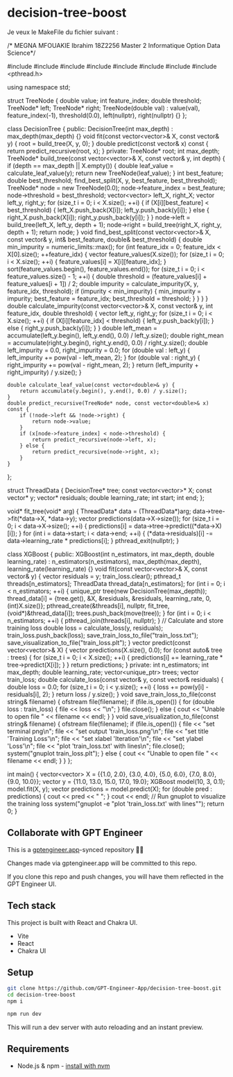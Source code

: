 # decision-tree-boost

Je veux le MakeFile du fichier suivant : 

/* MEGNA MFOUAKIE Ibrahim 18Z2256 Master 2 Informatique Option Data Science*/

#include <iostream>
#include <vector>
#include <cmath>
#include <algorithm>
#include <numeric>
#include <memory>
#include <fstream>
#include <pthread.h>

using namespace std;

struct TreeNode {
    double value;
    int feature_index;
    double threshold;
    TreeNode* left;
    TreeNode* right;
    TreeNode(double val) : value(val), feature_index(-1), threshold(0.0), left(nullptr), right(nullptr) {}
};

class DecisionTree {
public:
    DecisionTree(int max_depth) : max_depth(max_depth) {}
    void fit(const vector<vector<double>>& X, const vector<double>& y) {
        root = build_tree(X, y, 0);
    }
    double predict(const vector<double>& x) const {
        return predict_recursive(root, x);
    }
private:
    TreeNode* root;
    int max_depth;
    TreeNode* build_tree(const vector<vector<double>>& X, const vector<double>& y, int depth) {
        if (depth == max_depth || X.empty()) {
            double leaf_value = calculate_leaf_value(y);
            return new TreeNode(leaf_value);
        }
        int best_feature;
        double best_threshold;
        find_best_split(X, y, best_feature, best_threshold);
        TreeNode* node = new TreeNode(0.0);
        node->feature_index = best_feature;
        node->threshold = best_threshold;
        vector<vector<double>> left_X, right_X;
        vector<double> left_y, right_y;
        for (size_t i = 0; i < X.size(); ++i) {
            if (X[i][best_feature] < best_threshold) {
                left_X.push_back(X[i]);
                left_y.push_back(y[i]);
            } else {
                right_X.push_back(X[i]);
                right_y.push_back(y[i]);
            }
        }
        node->left = build_tree(left_X, left_y, depth + 1);
        node->right = build_tree(right_X, right_y, depth + 1);
        return node;
    }
    void find_best_split(const vector<vector<double>>& X, const vector<double>& y, int& best_feature, double& best_threshold) {
        double min_impurity = numeric_limits<double>::max();
        for (int feature_idx = 0; feature_idx < X[0].size(); ++feature_idx) {
            vector<double> feature_values(X.size());
            for (size_t i = 0; i < X.size(); ++i) {
                feature_values[i] = X[i][feature_idx];
            }
            sort(feature_values.begin(), feature_values.end());
            for (size_t i = 0; i < feature_values.size() - 1; ++i) {
                double threshold = (feature_values[i] + feature_values[i + 1]) / 2;
                double impurity = calculate_impurity(X, y, feature_idx, threshold);
                if (impurity < min_impurity) {
                    min_impurity = impurity;
                    best_feature = feature_idx;
                    best_threshold = threshold;
                }
            }
        }
    }
    double calculate_impurity(const vector<vector<double>>& X, const vector<double>& y, int feature_idx, double threshold) {
        vector<double> left_y, right_y;
        for (size_t i = 0; i < X.size(); ++i) {
            if (X[i][feature_idx] < threshold) {
                left_y.push_back(y[i]);
            } else {
                right_y.push_back(y[i]);
            }
        }
        double left_mean = accumulate(left_y.begin(), left_y.end(), 0.0) / left_y.size();
        double right_mean = accumulate(right_y.begin(), right_y.end(), 0.0) / right_y.size();
        double left_impurity = 0.0, right_impurity = 0.0;
        for (double val : left_y) {
            left_impurity += pow(val - left_mean, 2);
        }
        for (double val : right_y) {
            right_impurity += pow(val - right_mean, 2);
        }
        return (left_impurity + right_impurity) / y.size();
    }

    double calculate_leaf_value(const vector<double>& y) {
        return accumulate(y.begin(), y.end(), 0.0) / y.size();
    }
    double predict_recursive(TreeNode* node, const vector<double>& x) const {
        if (!node->left && !node->right) {
            return node->value;
        }
        if (x[node->feature_index] < node->threshold) {
            return predict_recursive(node->left, x);
        } else {
            return predict_recursive(node->right, x);
        }
    }
};

struct ThreadData {
    DecisionTree* tree;
    const vector<vector<double>>* X;
    const vector<double>* y;
    vector<double>* residuals;
    double learning_rate;
    int start;
    int end;
};

void* fit_tree(void* arg) {
    ThreadData* data = (ThreadData*)arg;
    data->tree->fit(*data->X, *data->y);
    vector<double> predictions(data->X->size());
    for (size_t i = 0; i < data->X->size(); ++i) {
        predictions[i] = data->tree->predict((*data->X)[i]);
    }
    for (int i = data->start; i < data->end; ++i) {
        (*data->residuals)[i] -= data->learning_rate * predictions[i];
    }
    pthread_exit(nullptr);
}

class XGBoost {
public:
    XGBoost(int n_estimators, int max_depth, double learning_rate) : n_estimators(n_estimators), max_depth(max_depth), learning_rate(learning_rate) {}
    void fit(const vector<vector<double>>& X, const vector<double>& y) {
        vector<double> residuals = y;
        train_loss.clear();
        pthread_t threads[n_estimators];
        ThreadData thread_data[n_estimators];
        for (int i = 0; i < n_estimators; ++i) {
            unique_ptr<DecisionTree> tree(new DecisionTree(max_depth));
            thread_data[i] = {tree.get(), &X, &residuals, &residuals, learning_rate, 0, (int)X.size()};
            pthread_create(&threads[i], nullptr, fit_tree, (void*)&thread_data[i]);
            trees.push_back(move(tree));
        }
        for (int i = 0; i < n_estimators; ++i) {
            pthread_join(threads[i], nullptr);
        }
        // Calculate and store training loss
        double loss = calculate_loss(y, residuals);
        train_loss.push_back(loss);
        save_train_loss_to_file("train_loss.txt");
        save_visualization_to_file("train_loss.plt");
    }
    vector<double> predict(const vector<vector<double>>& X) {
        vector<double> predictions(X.size(), 0.0);
        for (const auto& tree : trees) {
            for (size_t i = 0; i < X.size(); ++i) {
                predictions[i] += learning_rate * tree->predict(X[i]);
            }
        }
        return predictions;
    }
private:
    int n_estimators;
    int max_depth;
    double learning_rate;
    vector<unique_ptr<DecisionTree>> trees;
    vector<double> train_loss;
    double calculate_loss(const vector<double>& y, const vector<double>& residuals) {
        double loss = 0.0;
        for (size_t i = 0; i < y.size(); ++i) {
            loss += pow(y[i] - residuals[i], 2);
        }
        return loss / y.size();
    }
    void save_train_loss_to_file(const string& filename) {
        ofstream file(filename);
        if (file.is_open()) {
            for (double loss : train_loss) {
                file << loss << "\n";
            }
            file.close();
        } else {
            cout << "Unable to open file " << filename << endl;
        }
    }
    void save_visualization_to_file(const string& filename) {
        ofstream file(filename);
        if (file.is_open()) {
            file << "set terminal png\n";
            file << "set output 'train_loss.png'\n";
            file << "set title 'Training Loss'\n";
            file << "set xlabel 'Iteration'\n";
            file << "set ylabel 'Loss'\n";
            file << "plot 'train_loss.txt' with lines\n";
            file.close();
            system("gnuplot train_loss.plt");
        } else {
            cout << "Unable to open file " << filename << endl;
        }
    }
};

int main() {
    vector<vector<double>> X = {{1.0, 2.0}, {3.0, 4.0}, {5.0, 6.0}, {7.0, 8.0}, {9.0, 10.0}};
    vector<double> y = {11.0, 13.0, 15.0, 17.0, 19.0};
    XGBoost model(10, 3, 0.1);
    model.fit(X, y);
    vector<double> predictions = model.predict(X);
    for (double pred : predictions) {
        cout << pred << " ";
    }
    cout << endl;
    // Run gnuplot to visualize the training loss
    system("gnuplot -e \"plot 'train_loss.txt' with lines\"");
    return 0;
}

## Collaborate with GPT Engineer

This is a [gptengineer.app](https://gptengineer.app)-synced repository 🌟🤖

Changes made via gptengineer.app will be committed to this repo.

If you clone this repo and push changes, you will have them reflected in the GPT Engineer UI.

## Tech stack

This project is built with React and Chakra UI.

- Vite
- React
- Chakra UI

## Setup

```sh
git clone https://github.com/GPT-Engineer-App/decision-tree-boost.git
cd decision-tree-boost
npm i
```

```sh
npm run dev
```

This will run a dev server with auto reloading and an instant preview.

## Requirements

- Node.js & npm - [install with nvm](https://github.com/nvm-sh/nvm#installing-and-updating)
